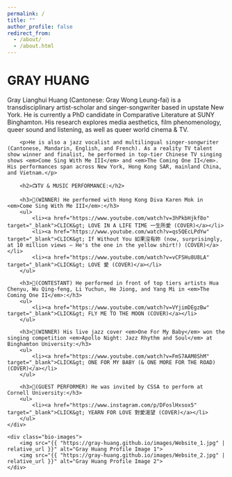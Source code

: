 ```yaml
---
permalink: /
title: ""
author_profile: false
redirect_from:
  - /about/
  - /about.html
---
```


<div class="bio-container">
    <div class="bio-text">
        <h1>GRAY HUANG</h1>
        <p>Gray Lianghui Huang (Cantonese: Gray Wong Leung-fai) is a transdisciplinary artist-scholar and singer-songwriter based in upstate New York. He is currently a PhD candidate in Comparative Literature at SUNY Binghamton. His research explores media aesthetics, film phenomenology, queer sound and listening, as well as queer world cinema & TV.</p>

        <p>He is also a jazz vocalist and multilingual singer-songwriter (Cantonese, Mandarin, English, and French). As a reality TV talent show winner and finalist, he performed in top-tier Chinese TV singing shows <em>Come Sing With Me III</em> and <em>The Coming One II</em>. His performances span across New York, Hong Kong SAR, mainland China, and Vietnam.</p>

        <h2>📺TV & MUSIC PERFORMANCE:</h2>

        <h3>🎤(WINNER) He performed with Hong Kong Diva Karen Mok in <em>Come Sing With Me III</em>:</h3>
        <ul>
            <li><a href="https://www.youtube.com/watch?v=3hPkbHjkf8o" target="_blank">CLICK&gt; LOVE IN A LIFE TIME 一生所愛 (COVER)</a></li>
            <li><a href="https://www.youtube.com/watch?v=qs5QEcLPdYw" target="_blank">CLICK&gt; If Without You 如果沒有妳 (now, surprisingly, at 10 million views — He's the one in the yellow shirt!) (COVER)</a></li>
            <li><a href="https://www.youtube.com/watch?v=vCFSHu8U8LA" target="_blank">CLICK&gt; LOVE 愛 (COVER)</a></li>
        </ul>

        <h3>🎤(CONTESTANT) He performed in front of top tiers artists Hua Chenyu, Wu Qing-feng, Li Yuchun, He Jiong, and Yang Mi in <em>The Coming One II</em>:</h3>
        <ul>
            <li><a href="https://www.youtube.com/watch?v=VYjimDEgzBw" target="_blank">CLICK&gt; FLY ME TO THE MOON (COVER)</a></li>
        </ul>

        <h3>🎤(WINNER) His live jazz cover <em>One For My Baby</em> won the singing competition <em>Apollo Night: Jazz Rhythm and Soul</em> at Binghamton University:</h3>
        <ul>
            <li><a href="https://www.youtube.com/watch?v=FmS7AAM8ShM" target="_blank">CLICK&gt; ONE FOR MY BABY (& ONE MORE FOR THE ROAD) (COVER)</a></li>
        </ul>

        <h3>🎤(GUEST PERFORMER) He was invited by CSSA to perform at Cornell University:</h3>
        <ul>
            <li><a href="https://www.instagram.com/p/DFoslHxsox5" target="_blank">CLICK&gt; YEARN FOR LOVE 對愛渴望 (COVER)</a></li>
        </ul>
    </div>

    <div class="bio-images">
        <img src="{{ "https://gray-huang.github.io/images/Website_1.jpg" | relative_url }}" alt="Gray Huang Profile Image 1">
        <img src="{{ "https://gray-huang.github.io/images/Website_2.jpg" | relative_url }}" alt="Gray Huang Profile Image 2">
    </div>
</div>

